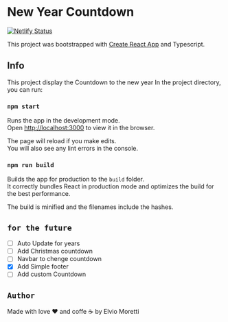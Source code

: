 # New Year Countdown


[![Netlify Status](https://api.netlify.com/api/v1/badges/672a23a1-cf4a-44e9-8c3d-ee8e46f15e31/deploy-status)](https://app.netlify.com/sites/new-cali-countdown/deploys)



This project was bootstrapped with [Create React App](https://github.com/facebook/create-react-app) and Typescript.

## Info
This project display the Countdown to the new year
In the project directory, you can run:

### `npm start`

Runs the app in the development mode.\
Open [http://localhost:3000](http://localhost:3000) to view it in the browser.

The page will reload if you make edits.\
You will also see any lint errors in the console.

### `npm run build`

Builds the app for production to the `build` folder.\
It correctly bundles React in production mode and optimizes the build for the best performance.

The build is minified and the filenames include the hashes.


## `for the future`
- [ ] Auto Update for years
- [ ] Add Christmas countdown 
- [ ] Navbar to chenge countdown
- [x] Add Simple footer
- [ ] Add custom Countdown

## `Author`

Made with love ❤️ and coffe ☕️ by Elvio Moretti
